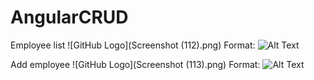 # AngularCRUD


Employee list
![GitHub Logo](Screenshot (112).png) Format: ![Alt Text](url)

Add employee
![GitHub Logo](Screenshot (113).png) Format: ![Alt Text](url)

